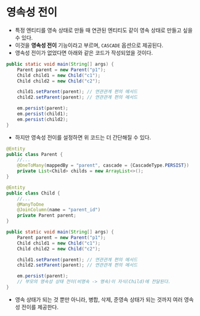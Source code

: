 # 영속성 전이

- 특정 엔티티를 영속 상태로 만들 때 연관된 엔티티도 같이 영속 상태로 만들고 싶을 수 있다.
- 이것을 **영속성 전이** 기능이라고 부르며, `CASCADE` 옵션으로 제공된다.
- 영속성 전이가 없었다면 아래와 같은 코드가 작성되었을 것이다.

```java
public static void main(String[] args) {
    Parent parent = new Parent("p1");
    Child child1 = new Child("c1");
    Child child2 = new Child("c2");

    child1.setParent(parent); // 연관관계 편의 메서드
    child2.setParent(parent); // 연관관계 편의 메서드

    em.persist(parent);
    em.persist(child1);
    em.persist(child2);
}
```

- 하지만 영속성 전이를 설정하면 위 코드는 더 간단해질 수 있다.

```java
@Entity
public class Parent {
    //...
    @OneToMany(mappedBy = "parent", cascade = {CascadeType.PERSIST})
    private List<Child> childs = new ArrayList<>();
}

@Entity
public class Child {
    //...
    @ManyToOne
    @JoinColumn(name = "parent_id")
    private Parent parent;
}

public static void main(String[] args) {
    Parent parent = new Parent("p1");
    Child child1 = new Child("c1");
    Child child2 = new Child("c2");

    child1.setParent(parent); // 연관관계 편의 메서드
    child2.setParent(parent); // 연관관계 편의 메서드

    em.persist(parent);
    // 부모의 영속성 상태 전이(비영속 -> 영속)이 자식(Child)에 전달된다.
}
```

- 영속 상태가 되는 것 뿐만 아니라, 병합, 삭제, 준영속 상태가 되는 것까지 여러 영속성 전이를 제공한다.
